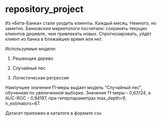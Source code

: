 # repository_project

Из «Бета-Банка» стали уходить клиенты. Каждый месяц. Немного, но заметно. Банковские маркетологи посчитали: сохранять текущих клиентов дешевле, чем привлекать новых.
Спрогнозировать, уйдёт клиент из банка в ближайшее время или нет. 

Используемые модели:

1) Решающее дерево 

2) Случайный лес

3) Логистическая регрессия

Наилучшее значение f1-меры выдает модель "Случайный лес", обученная по увеличенной выборке. Значение f1-меры - 0,63124, а AUC-ROC - 0,84197, при гиперпараметрах max_depth=9, n_estimators=67. 

Датасет приложен в каталоге в формате csv.
